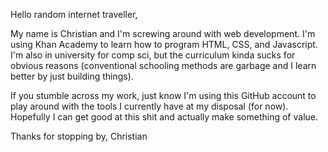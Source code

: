 Hello random internet traveller,

My name is Christian and I'm screwing around with
web development. I'm using Khan Academy to learn
how to program HTML, CSS, and Javascript. I'm 
also in university for comp sci, but the 
curriculum kinda sucks for obvious reasons
(conventional schooling methods are garbage
and I learn better by just building things).

If you stumble across my work, just know I'm
using this GitHub account to play around with
the tools I currently have at my disposal
(for now). Hopefully I can get good at this 
shit and actually make something of value.

Thanks for stopping by,
Christian
